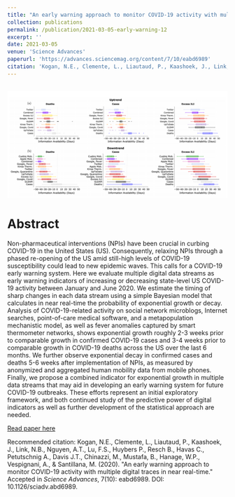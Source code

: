 ```yaml
---
title: "An early warning approach to monitor COVID-19 activity with multiple digital traces in near real-time"
collection: publications
permalink: /publication/2021-03-05-early-warning-12
excerpt: ''
date: 2021-03-05
venue: 'Science Advances'
paperurl: 'https://advances.sciencemag.org/content/7/10/eabd6989'
citation: 'Kogan, N.E., Clemente, L., Liautaud, P., Kaashoek, J., Link, N.B., Nguyen, A.T., Lu, F.S., Huybers P., Resch B., Havas C., Petutschnig A., Davis J.T., Chinazzi, M., Mustafa, B., Hanage, W.P., Vespignani, A., & Santillana, M. (2021). Science Advances, 7(10): eabd6989.'
---
```


<br/><img src='/images/early-warning.png'>

# Abstract
Non-pharmaceutical interventions (NPIs) have been crucial in curbing COVID-19 in the United States (US). Consequently, relaxing NPIs through a phased re-opening of the US amid still-high levels of COVID-19 susceptibility could lead to new epidemic waves. This calls for a COVID-19 early warning system. Here we evaluate multiple digital data streams as early warning indicators of increasing or decreasing state-level US COVID-19 activity between January and June 2020. We estimate the timing of sharp changes in each data stream using a simple Bayesian model that calculates in near real-time the probability of exponential growth or decay. Analysis of COVID-19-related activity on social network microblogs, Internet searches, point-of-care medical software, and a metapopulation mechanistic model, as well as fever anomalies captured by smart thermometer networks, shows exponential growth roughly 2-3 weeks prior to comparable growth in confirmed COVID-19 cases and 3-4 weeks prior to comparable growth in COVID-19 deaths across the US over the last 6 months. We further observe exponential decay in confirmed cases and deaths 5-6 weeks after implementation of NPIs, as measured by anonymized and aggregated human mobility data from mobile phones. Finally, we propose a combined indicator for exponential growth in multiple data streams that may aid in developing an early warning system for future COVID-19 outbreaks. These efforts represent an initial exploratory framework, and both continued study of the predictive power of digital indicators as well as further development of the statistical approach are needed.


[Read paper here](https://advances.sciencemag.org/content/7/10/eabd6989)

Recommended citation: Kogan, N.E., Clemente, L., Liautaud, P., Kaashoek, J., Link, N.B., Nguyen, A.T., Lu, F.S., Huybers P., Resch B., Havas C., Petutschnig A., Davis J.T., Chinazzi, M., Mustafa, B., Hanage, W.P., Vespignani, A., & Santillana, M. (2020). &quot;An early warning approach to monitor COVID-19 activity with multiple digital traces in near real-time.&quot; Accepted in <i>Science Advances</i>, 7(10): eabd6989. DOI: 10.1126/sciadv.abd6989.
  